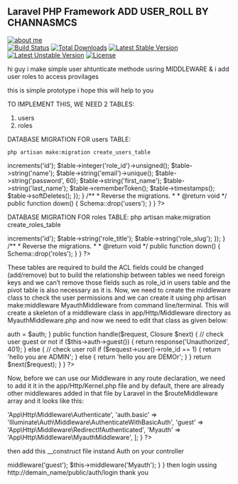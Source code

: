## Laravel PHP Framework ADD USER_ROLL BY CHANNASMCS

[![about me](http://1.bp.blogspot.com/-uCbV5XHcLO4/VAbzG1il9LI/AAAAAAAAAUQ/yMPccsaNa3o/s1600/wonder-logo.png)](http://channasmcs.blogspot.com/)<br/>
[![Build Status](https://travis-ci.org/laravel/framework.svg)](https://travis-ci.org/laravel/framework)
[![Total Downloads](https://poser.pugx.org/laravel/framework/downloads.svg)](https://packagist.org/packages/laravel/framework)
[![Latest Stable Version](https://poser.pugx.org/laravel/framework/v/stable.svg)](https://packagist.org/packages/laravel/framework)
[![Latest Unstable Version](https://poser.pugx.org/laravel/framework/v/unstable.svg)](https://packagist.org/packages/laravel/framework)
[![License](https://poser.pugx.org/laravel/framework/license.svg)](https://packagist.org/packages/laravel/framework)

hi guy i make simple user ahtunticate methode usring   MIDDLEWARE  & i add user roles to access provilages 

this is simple prototype i hope this will help to you 

TO IMPLEMENT THIS, WE NEED 2 TABLES:
1. users
2. roles

DATABASE MIGRATION FOR users TABLE:
```
php artisan make:migration create_users_table
```
<?php

use Illuminate\Database\Schema\Blueprint;
use Illuminate\Database\Migrations\Migration;

class CreateUsersTable extends Migration {

	/**
	 * Run the migrations.
	 *
	 * @return void
	 */
	public function up()
	{
		Schema::create('users', function(Blueprint $table)
		{
			$table->increments('id');
            $table->integer('role_id')->unsigned();
			$table->string('name');
			$table->string('email')->unique();
			$table->string('password', 60);
            $table->string('first_name');
            $table->string('last_name');
			$table->rememberToken();
			$table->timestamps();
     $table->softDeletes();


		});
	}

	/**
	 * Reverse the migrations.
	 *
	 * @return void
	 */
	public function down()
	{
		Schema::drop('users');
	}

}
?>

DATABASE MIGRATION FOR roles TABLE:
php artisan make:migration create_roles_table

<?php

use Illuminate\Database\Schema\Blueprint;
use Illuminate\Database\Migrations\Migration;

class CreateRolesTable extends Migration {

	/**
	 * Run the migrations.
	 *
	 * @return void
	 */
	public function up()
	{
        Schema::create('roles', function(Blueprint $table)
        {
            $table->increments('id');
            $table->string('role_title');
            $table->string('role_slug');


        });
	}

	/**
	 * Reverse the migrations.
	 *
	 * @return void
	 */
	public function down()
	{
        Schema::drop('roles');

    }

}
?>

These tables are required to build the ACL fields could be changed (add/remove) but to build the relationship between tables we need foreign keys and we can’t remove those fields such as role_id in users table and the pivot table is also necessary as it is.
Now, we need to create the middleware class to check the user permissions and we can create it using php artisan make:middleware MyauthMiddleware  from command line/terminal. This will create a skeleton of a middleware class in app/Http/Middleware directory as MyauthMiddleware.php and now we need to edit that class as given below:

<?php namespace App\Http\Middleware;

use Closure;
use Illuminate\Contracts\Auth\Guard;
// use App\Models\Roles;

class MyauthMiddleware {
    protected $auth;
	/**
	 * Handle an incoming request.
	 *
	 * @param  \Illuminate\Http\Request  $request
	 * @param  \Closure  $next
	 * @return mixed
	 */

    public function __construct(Guard $auth)
    {
        $this->auth = $auth;


    }
    public function handle($request, Closure $next)
    {

// check user guest or not
        if ($this->auth->guest())
            {
                return response('Unauthorized', 401);
            }
        else
            {
                // check user roll
                if ($request->user()->role_id == 1)
                    {


                        return 'hello you are ADMIN';
                    }
                    else
                    {
                        return 'hello you are DEMOr';
                    }
            }

        return $next($request);

    }

}
?>

Now, before we can use our Middleware in any route declaration, we need to add it it in the app/Http/Kernel.php file and by default, there are already other middlewares added in that file by Laravel in the $routeMiddleware array and it looks like this:

<?php namespace App\Http;

use Illuminate\Foundation\Http\Kernel as HttpKernel;

class Kernel extends HttpKernel {

	/**
	 * The application's global HTTP middleware stack.
	 *
	 * @var array
	 */
	protected $middleware = [
		'Illuminate\Foundation\Http\Middleware\CheckForMaintenanceMode',
		'Illuminate\Cookie\Middleware\EncryptCookies',
		'Illuminate\Cookie\Middleware\AddQueuedCookiesToResponse',
		'Illuminate\Session\Middleware\StartSession',
		'Illuminate\View\Middleware\ShareErrorsFromSession',
		'App\Http\Middleware\VerifyCsrfToken',
	];

	/**
	 * The application's route middleware.
	 *
	 * @var array
	 */
	protected $routeMiddleware = [
		'auth' => 'App\Http\Middleware\Authenticate',
		'auth.basic' => 'Illuminate\Auth\Middleware\AuthenticateWithBasicAuth',
		'guest' => 'App\Http\Middleware\RedirectIfAuthenticated',
		'Myauth' => 'App\Http\Middleware\MyauthMiddleware',
	];

}
?>

then add this __construct file instand Auth on your controller
<?php namespace App\Http\Controllers;

class WelcomeController extends Controller {

	/*
	|--------------------------------------------------------------------------
	| Welcome Controller
	|--------------------------------------------------------------------------
	|
	| This controller renders the "marketing page" for the application and
	| is configured to only allow guests. Like most of the other sample
	| controllers, you are free to modify or remove it as you desire.
	|
	*/

	/**
	 * Create a new controller instance.
	 *
	 * @return void
	 */
	public function __construct()
	{
	      //$this->middleware('guest');
		$this->middleware('Myauth');
	}




}


then login ussing 

http://demain_name/public/auth/login


thank you



